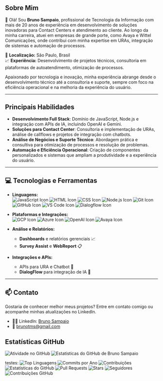 ## Sobre Mim

👋 Olá! Sou **Bruno Sampaio**, profissional de Tecnologia da Informação com mais de 20 anos de experiência em desenvolvimento de soluções inovadoras para Contact Centers e atendimento ao cliente. Ao longo da minha carreira, atuei em empresas de grande porte, como Avaya e Wittel Comunicações, onde contribui com minha expertise em URAs, integração de sistemas e automação de processos.

🌆 **Localização:** São Paulo, Brasil  
📈 **Experiência:** Desenvolvimento de projetos técnicos, consultoria em plataformas de autoatendimento, otimização de processos.

Apaixonado por tecnologia e inovação, minha experiência abrange desde o desenvolvimento técnico até a consultoria e suporte, sempre com foco na eficiência operacional e na melhoria da experiência do usuário. 

---

## Principais Habilidades  
- **Desenvolvimento Full Stack**: Domínio de JavaScript, Node.js e integração com APIs de IA, incluindo OpenAI e Gemini.
- **Soluções para Contact Center**: Consultoria e implementação de URAs, análise de callflows e projetos de integração com chatbots.
- **Análise de Negócios e Suporte Técnico**: Abordagem prática e consultiva para otimização de processos e resolução de problemas.
- **Automação e Eficiência Operacional**: Criação de componentes personalizados e sistemas que ampliam a produtividade e a experiência do usuário.

---

## 💻 Tecnologias e Ferramentas

- **Linguagens:**  
  ![JavaScript Icon](https://img.shields.io/badge/JavaScript-323330?style=for-the-badge&logo=javascript&logoColor=F7DF1E)
  ![HTML Icon](https://img.shields.io/badge/HTML5-E34F26?style=for-the-badge&logo=html5&logoColor=white)
  ![CSS Icon](https://img.shields.io/badge/CSS3-1572B6?style=for-the-badge&logo=css3&logoColor=white)
  ![Node.js Icon](https://img.shields.io/badge/Node.js-339933?style=for-the-badge&logo=nodedotjs&logoColor=white)
  ![Git Icon](https://img.shields.io/badge/Git-F05032?style=for-the-badge&logo=git&logoColor=white)
  ![GitHub Icon](https://img.shields.io/badge/GitHub-181717?style=for-the-badge&logo=github&logoColor=white)
  ![VS Code Icon](https://img.shields.io/badge/VS_Code-007ACC?style=for-the-badge&logo=visual-studio-code&logoColor=white)
  ![Dialogflow Icon](https://img.shields.io/badge/Dialogflow-FF9800?style=for-the-badge&logo=dialogflow&logoColor=white)


- **Plataformas e Integrações:**  
  ![GCP Icon](https://img.shields.io/badge/Google_Cloud-4285F4?style=for-the-badge&logo=google-cloud&logoColor=white)
  ![Azure Icon](https://img.shields.io/badge/Microsoft_Azure-0078D4?style=for-the-badge&logo=microsoft-azure&logoColor=white)
  ![OpenAI Icon](https://img.shields.io/badge/OpenAI-412991?style=for-the-badge&logo=openai&logoColor=white)
  ![Avaya Icon](https://img.shields.io/badge/Avaya-FF0000?style=for-the-badge&logo=avaya&logoColor=white)

- **Análise e Relatórios:**  
  - **Dashboards** e relatórios gerenciais 📈
  - **Survey Assist** e **WebReport** 📋

- **Integrações e APIs:**  
  - APIs para URA e Chatbot 🔗
  - **DialogFlow** para integração de IA 🤖

---

## 📫 Contato

Gostaria de conhecer melhor meus projetos? Entre em contato comigo ou acompanhe minhas atualizações no LinkedIn.

- 🦸‍♂️ LinkedIn: [Bruno Sampaio](https://www.linkedin.com/in/brunosampaioconsultorura/)
- 📧 [brunotms@gmail.com](mailto:brunotms@gmail.com)

## Estatísticas GitHub
![Atividade no GitHub](https://github-readme-streak-stats.herokuapp.com/?user=brunotms)
![Estatísticas do GitHub de Bruno Sampaio](https://github-readme-stats.vercel.app/api?username=brunotms&show_icons=true&theme=radical)



testes:
![Top Linguagens](https://github-readme-stats.vercel.app/api/top-langs/?username=brunotms&layout=compact&theme=radical)
![Commits por Ano](https://github-readme-stats.vercel.app/api/commit/week?username=brunotms&theme=radical)
![Contribuições](https://img.shields.io/badge/Contribuições%20Open%20Source-YES-brightgreen)
![Estatísticas do GitHub](https://github-readme-stats.vercel.app/api?username=brunotms&show_icons=true&theme=radical)
![Pull Requests](https://img.shields.io/github/issues-pr/brunotms)
![Stars](https://img.shields.io/github/stars/brunotms?style=flat-square&logo=github&label=stars)
![Seguidores](https://img.shields.io/github/followers/brunotms?style=flat-square&logo=github&label=seguidores)
![Contribuições GitHub](https://github-readme-streak-stats.herokuapp.com/?user=brunotms)



